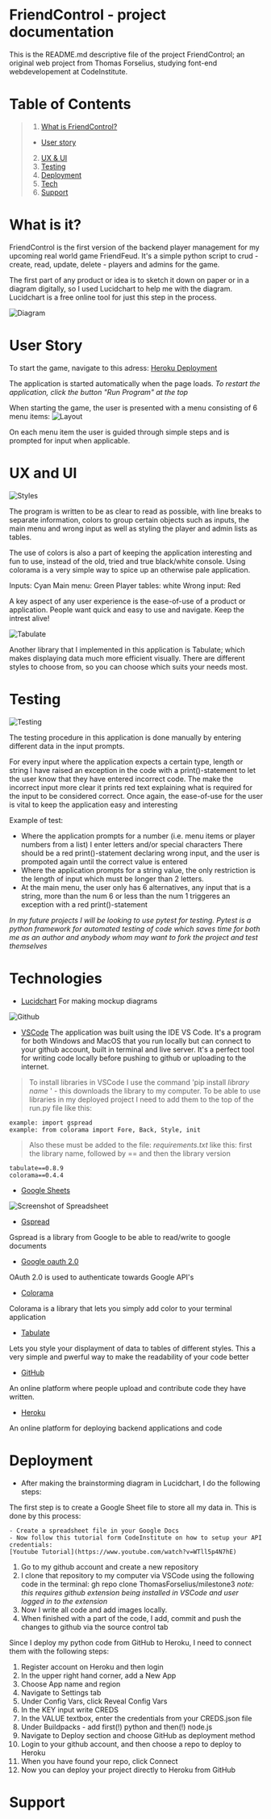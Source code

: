 

# FriendControl - project documentation

This is the README.md descriptive file of the project FriendControl;
an original web project from Thomas Forselius, studying font-end webdevelopement at CodeInstitute. 

# Table of Contents

> 1. [What is FriendControl?](#what-is-it)
 >- [User story](#user-story) 
> 2. [UX & UI](#ux)
> 3. [Testing](#testing)
> 4. [Deployment](#deployment)
> 5. [Tech](#technologies)
> 6. [Support](#support)

# What is it?

FriendControl is the first version of the backend player management for my upcoming real world game FriendFeud.
It's a simple python script to crud - create, read, update, delete - players and admins for the game. 

The first part of any product or idea is to sketch it down on paper or in a diagram digitally, so I used Lucidchart to help me with the diagram. 
Lucidchart is a free online tool for just this step in the process.

![Diagram](img/diagram.png)

# User Story

To start the game, navigate to this adress: [Heroku Deployment](https://friendfeud-backend.herokuapp.com/)

The application is started automatically when the page loads. 
*To restart the application, click the button "Run Program" at the top*

When starting the game, the user is presented with a menu consisting of 6 menu items:
![Layout](img/start.png)

On each menu item the user is guided through simple steps and is prompted for input when applicable. 

# UX and UI

![Styles](img/styles.png)

The program is written to be as clear to read as possible, with line breaks to separate information, colors to group certain objects such as inputs, the main menu and wrong input as well as styling the player and admin lists as tables.

The use of colors is also a part of keeping the application interesting and fun to use, instead of the old, tried and true black/white console. 
Using colorama is a very simple way to spice up an otherwise pale application.

Inputs: Cyan
Main menu: Green
Player tables: white
Wrong input: Red

A key aspect of any user experience is the ease-of-use of a product or application. 
People want quick and easy to use and navigate. Keep the intrest alive!

![Tabulate](img/tabular.png)

Another library that I implemented in this application is Tabulate; 
which makes displaying data much more efficient visually. 
There are different styles to choose from, so you can choose which suits your needs most. 


# Testing

![Testing](img/test.png)

The testing procedure in this application is done manually by entering different data in the input prompts.

For every input where the application expects a certain type, length or string I have raised an exception in the code with a print()-statement to let the user know that they have entered incorrect code. 
The make the incorrect input more clear it prints red text explaining what is required for the input to be considered correct.
Once again, the ease-of-use for the user is vital to keep the application easy and interesting

Example of test: 

- Where the application prompts for a number (i.e. menu items or player numbers from a list) I enter letters and/or special characters
    There should be a red print()-statement declaring wrong input, and the user is prompoted again until the correct value is entered
- Where the application prompts for a string value, the only restriction is the length of input which must be longer than 2 letters.
- At the main menu, the user only has 6 alternatives, any input that is a string, more than the num 6 or less than the num 1 triggeres an exception with a red print()-statement

*In my future projects I will be looking to use pytest for testing. Pytest is a python framework for automated testing of code which saves time for both me as an author and anybody whom may want to fork the project and test themselves*

# Technologies


- [Lucidchart](https://www.lucidchart.com)
    For making mockup diagrams 

![Github](img/github.png)


- [VSCode](https://code.visualstudio.com/)
    The application was built using the IDE VS Code. It's a program for both Windows and MacOS that you run locally but can connect to your github account, built in terminal and live server. It's a perfect tool for writing code locally before pushing to github or uploading to the internet.

> To install libraries in VSCode I use the command 'pip install *library name* ' -  this downloads the library to my computer.
    To be able to use libraries in my deployed project I need to add them to the top of the run.py file like this: 

    example: import gspread
    example: from colorama import Fore, Back, Style, init

>   Also these must be added to the file: *requirements.txt* like this:
    first the library name, followed by == and then the library version

    tabulate==0.8.9
    colorama==0.4.4

- [Google Sheets](http://docs.google.com/spreadsheet)

![Screenshot of Spreadsheet](img/ss_admin.png)

- [Gspread](https://docs.gspread.org/en/latest/)

Gspread is a library from Google to be able to read/write to google documents

- [Google oauth 2.0](https://developers.google.com/identity/protocols/oauth2)

OAuth 2.0 is used to authenticate towards Google API's

- [Colorama](https://pypi.org/project/colorama/)

Colorama is a library that lets you simply add color to your terminal application

- [Tabulate](https://pypi.org/project/tabulate/)

Lets you style your displayment of data to tables of different styles. 
This a very simple and pwerful way to make the readability of your code better

- [GitHub](https://www.github.com)

An online platform where people upload and contribute code they have written. 

- [Heroku](https://www.heroku.com)

An online platform for deploying backend applications and code


# Deployment

- After making the brainstorming diagram in Lucidchart, I do the following steps:

The first step is to create a Google Sheet file to store all my data in. This is done by this process:

    - Create a spreadsheet file in your Google Docs
    - Now follow this tutorial form CodeInstitute on how to setup your API credentials: 
    [Youtube Tutorial](https://www.youtube.com/watch?v=WTll5p4N7hE) 



1. Go to my github account and create a new repository
2. I clone that repository to my computer via VSCode using the following code in the terminal: 
    gh repo clone ThomasForselius/milestone3
    *note: this requires github extension being installed in VSCode and user logged in to the extension*
3. Now I write all code and add images locally. 
4. When finished with a part of the code, I add, commit and push the changes to github via the source control tab

Since I deploy my python code from GitHub to Heroku, I need to connect them with the following steps: 

1. Register account on Heroku and then login
2. In the upper right hand corner, add a New App
3. Choose App name and region
4. Navigate to Settings tab
5. Under Config Vars, click Reveal Config Vars
6. In the KEY input write CREDS
7. In the VALUE textbox, enter the credentials from your CREDS.json file
8. Under Buildpacks - add first(!) python and then(!) node.js 
9. Navigate to Deploy section and choose GitHub as deployment method
10. Login to your github account, and then choose a repo to deploy to Heroku
11. When you have found your repo, click Connect
12. Now you can deploy your project directly to Heroku from GitHub

# Support